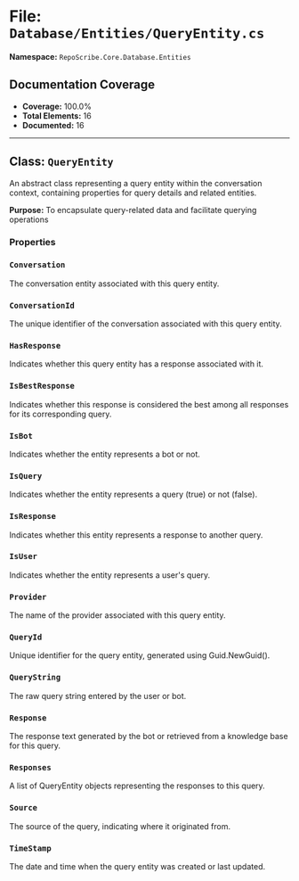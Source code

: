 # File: `Database/Entities/QueryEntity.cs`

**Namespace:** `RepoScribe.Core.Database.Entities`

## Documentation Coverage

- **Coverage:** 100.0%
- **Total Elements:** 16
- **Documented:** 16

---

## Class: `QueryEntity`

An abstract class representing a query entity within the conversation context, containing properties for query details and related entities.

**Purpose:** To encapsulate query-related data and facilitate querying operations

### Properties

  ### `Conversation`

  The conversation entity associated with this query entity.

  ### `ConversationId`

  The unique identifier of the conversation associated with this query entity.

  ### `HasResponse`

  Indicates whether this query entity has a response associated with it.

  ### `IsBestResponse`

  Indicates whether this response is considered the best among all responses for its corresponding query.

  ### `IsBot`

  Indicates whether the entity represents a bot or not.

  ### `IsQuery`

  Indicates whether the entity represents a query (true) or not (false).

  ### `IsResponse`

  Indicates whether this entity represents a response to another query.

  ### `IsUser`

  Indicates whether the entity represents a user's query.

  ### `Provider`

  The name of the provider associated with this query entity.

  ### `QueryId`

  Unique identifier for the query entity, generated using Guid.NewGuid().

  ### `QueryString`

  The raw query string entered by the user or bot.

  ### `Response`

  The response text generated by the bot or retrieved from a knowledge base for this query.

  ### `Responses`

  A list of QueryEntity objects representing the responses to this query.

  ### `Source`

  The source of the query, indicating where it originated from.

  ### `TimeStamp`

  The date and time when the query entity was created or last updated.

